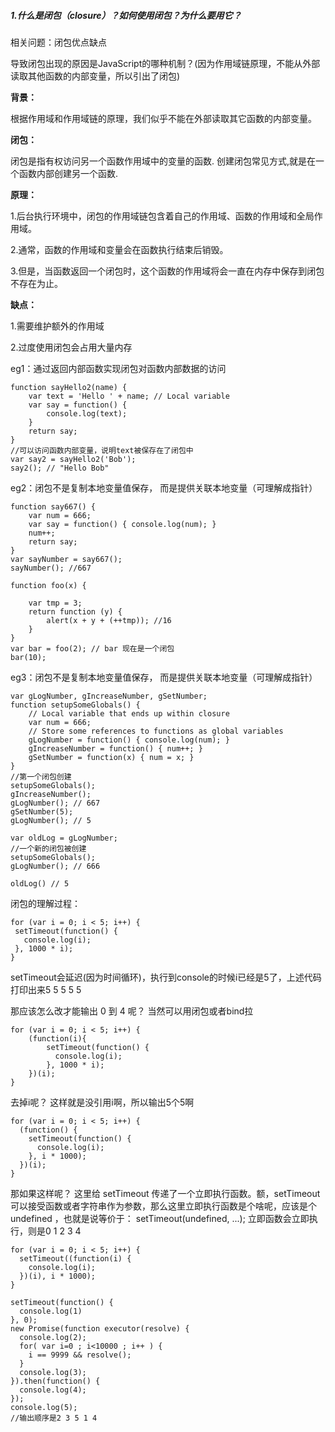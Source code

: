 ##### 1.什么是闭包（closure）？如何使用闭包？为什么要用它？

相关问题：闭包优点缺点

导致闭包出现的原因是JavaScript的哪种机制？(因为作用域链原理，不能从外部读取其他函数的内部变量，所以引出了闭包)

**背景：**

根据作用域和作用域链的原理，我们似乎不能在外部读取其它函数的内部变量。

**闭包：**

闭包是指有权访问另一个函数作用域中的变量的函数. 创建闭包常见方式,就是在一个函数内部创建另一个函数.

**原理：**

1.后台执行环境中，闭包的作用域链包含着自己的作用域、函数的作用域和全局作用域。

2.通常，函数的作用域和变量会在函数执行结束后销毁。

3.但是，当函数返回一个闭包时，这个函数的作用域将会一直在内存中保存到闭包不存在为止。

**缺点：**

1.需要维护额外的作用域

2.过度使用闭包会占用大量内存

eg1：通过返回内部函数实现闭包对函数内部数据的访问

```
function sayHello2(name) {
    var text = 'Hello ' + name; // Local variable
    var say = function() {
	    console.log(text);
    }
    return say;
}
//可以访问函数内部变量，说明text被保存在了闭包中
var say2 = sayHello2('Bob');
say2(); // "Hello Bob"
```

eg2：闭包不是复制本地变量值保存， 而是提供关联本地变量（可理解成指针）

```
function say667() {
    var num = 666;
    var say = function() { console.log(num); }
    num++;
    return say;
}
var sayNumber = say667();
sayNumber(); //667
```

```
function foo(x) {

    var tmp = 3;
    return function (y) {
        alert(x + y + (++tmp)); //16
    }
}
var bar = foo(2); // bar 现在是一个闭包
bar(10);
```

eg3：闭包不是复制本地变量值保存， 而是提供关联本地变量（可理解成指针）
```
var gLogNumber, gIncreaseNumber, gSetNumber;
function setupSomeGlobals() {
    // Local variable that ends up within closure
    var num = 666;
    // Store some references to functions as global variables
    gLogNumber = function() { console.log(num); }
    gIncreaseNumber = function() { num++; }
    gSetNumber = function(x) { num = x; }
}
//第一个闭包创建
setupSomeGlobals();
gIncreaseNumber();
gLogNumber(); // 667
gSetNumber(5);
gLogNumber(); // 5

var oldLog = gLogNumber;
//一个新的闭包被创建
setupSomeGlobals();
gLogNumber(); // 666

oldLog() // 5
```

 闭包的理解过程：

 ```
 for (var i = 0; i < 5; i++) {
  setTimeout(function() {
    console.log(i);
  }, 1000 * i);
}
 ```
setTimeout会延迟(因为时间循环)，执行到console的时候i已经是5了，上述代码打印出来5 5 5 5 5

那应该怎么改才能输出 0 到 4 呢？
当然可以用闭包或者bind拉
```
for (var i = 0; i < 5; i++) {
    (function(i){
        setTimeout(function() {
          console.log(i);
        }, 1000 * i);
    })(i);     
}
```
去掉i呢？
这样就是没引用i啊，所以输出5个5啊
```
for (var i = 0; i < 5; i++) {
  (function() {
    setTimeout(function() {
      console.log(i);
    }, i * 1000);
  })(i);
}
```

那如果这样呢？
这里给 setTimeout 传递了一个立即执行函数。额，setTimeout 可以接受函数或者字符串作为参数，那么这里立即执行函数是个啥呢，应该是个 undefined ，也就是说等价于：
setTimeout(undefined, ...);
立即函数会立即执行，则是0 1 2 3 4
```
for (var i = 0; i < 5; i++) {
  setTimeout((function(i) {
    console.log(i);
  })(i), i * 1000);
}
```

```
setTimeout(function() {
  console.log(1)
}, 0);
new Promise(function executor(resolve) {
  console.log(2);
  for( var i=0 ; i<10000 ; i++ ) {
    i == 9999 && resolve();
  }
  console.log(3);
}).then(function() {
  console.log(4);
});
console.log(5);
//输出顺序是2 3 5 1 4
```
